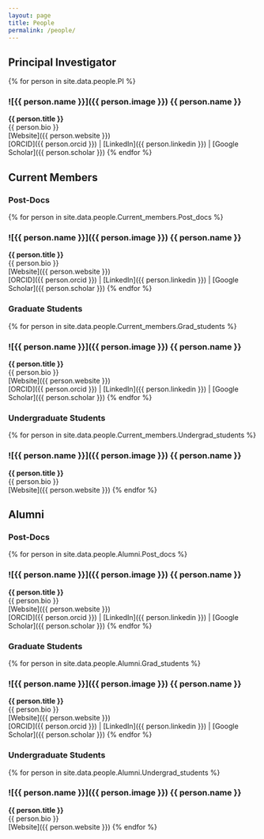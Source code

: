 ```yaml
---
layout: page
title: People
permalink: /people/
---
```


## Principal Investigator

{% for person in site.data.people.PI %}
### ![{{ person.name }}]({{ person.image }}) {{ person.name }}
**{{ person.title }}**  
{{ person.bio }}  
[Website]({{ person.website }})  
[ORCID]({{ person.orcid }}) | [LinkedIn]({{ person.linkedin }}) | [Google Scholar]({{ person.scholar }})
{% endfor %}

## Current Members

### Post-Docs
{% for person in site.data.people.Current_members.Post_docs %}
### ![{{ person.name }}]({{ person.image }}) {{ person.name }}
**{{ person.title }}**  
{{ person.bio }}  
[Website]({{ person.website }})  
[ORCID]({{ person.orcid }}) | [LinkedIn]({{ person.linkedin }}) | [Google Scholar]({{ person.scholar }})
{% endfor %}

### Graduate Students
{% for person in site.data.people.Current_members.Grad_students %}
### ![{{ person.name }}]({{ person.image }}) {{ person.name }}
**{{ person.title }}**  
{{ person.bio }}  
[Website]({{ person.website }})  
[ORCID]({{ person.orcid }}) | [LinkedIn]({{ person.linkedin }}) | [Google Scholar]({{ person.scholar }})
{% endfor %}

### Undergraduate Students
{% for person in site.data.people.Current_members.Undergrad_students %}
### ![{{ person.name }}]({{ person.image }}) {{ person.name }}
**{{ person.title }}**  
{{ person.bio }}  
[Website]({{ person.website }})
{% endfor %}

## Alumni

### Post-Docs
{% for person in site.data.people.Alumni.Post_docs %}
### ![{{ person.name }}]({{ person.image }}) {{ person.name }}
**{{ person.title }}**  
{{ person.bio }}  
[Website]({{ person.website }})  
[ORCID]({{ person.orcid }}) | [LinkedIn]({{ person.linkedin }}) | [Google Scholar]({{ person.scholar }})
{% endfor %}

### Graduate Students
{% for person in site.data.people.Alumni.Grad_students %}
### ![{{ person.name }}]({{ person.image }}) {{ person.name }}
**{{ person.title }}**  
{{ person.bio }}  
[Website]({{ person.website }})  
[ORCID]({{ person.orcid }}) | [LinkedIn]({{ person.linkedin }}) | [Google Scholar]({{ person.scholar }})
{% endfor %}

### Undergraduate Students
{% for person in site.data.people.Alumni.Undergrad_students %}
### ![{{ person.name }}]({{ person.image }}) {{ person.name }}
**{{ person.title }}**  
{{ person.bio }}  
[Website]({{ person.website }})
{% endfor %}
